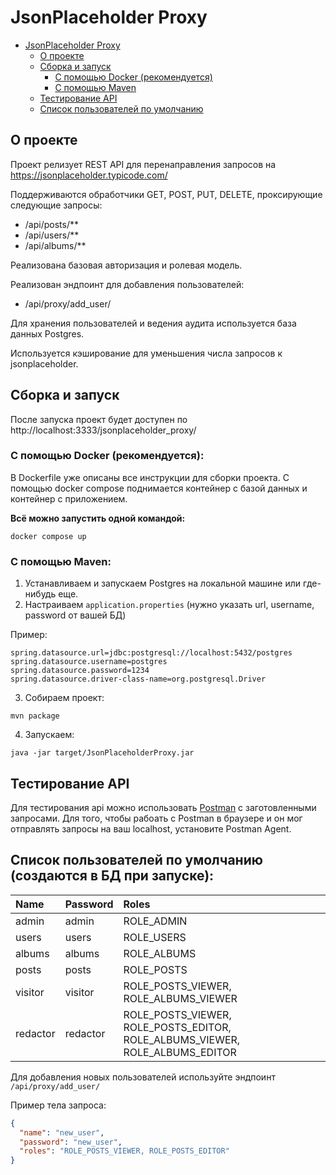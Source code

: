 # JsonPlaceholder Proxy

<!-- TOC -->
* [JsonPlaceholder Proxy](#jsonplaceholder-proxy)
  * [О проекте](#о-проекте)
  * [Сборка и запуск](#сборка-и-запуск)
    * [С помощью Docker (рекомендуется)](#с-помощью-docker-рекомендуется)
    * [С помощью Maven](#с-помощью-maven)
  * [Тестирование API](#тестирование-api)
  * [Список пользователей по умолчанию](#список-пользователей-по-умолчанию-создаются-в-бд-при-запуске)
<!-- TOC -->

## О проекте
Проект релизует REST API для перенаправления запросов на https://jsonplaceholder.typicode.com/

Поддерживаются обработчики GET, POST, PUT, DELETE, проксирующие следующие запросы:
- /api/posts/**
- /api/users/**
- /api/albums/**

Реализована базовая авторизация и ролевая модель.<br>

Реализован эндпоинт для добавления пользователей:<br>
- /api/proxy/add_user/

Для хранения пользователей и ведения аудита используется база данных Postgres.<br>

Используется кэширование для уменьшения числа запросов к jsonplaceholder.

## Сборка и запуск

После запуска проект будет доступен по http://localhost:3333/jsonplaceholder_proxy/ <br>

### С помощью Docker (рекомендуется):
В Dockerfile уже описаны все инструкции для сборки проекта.
С помощью docker compose поднимается контейнер с базой данных и контейнер с приложением.

**Всё можно запустить одной командой:**
```shell
docker compose up
```

### С помощью Maven:
1. Устанавливаем и запускаем Postgres на локальной машине или где-нибудь еще.
2. Настраиваем ```application.properties``` (нужно указать url, username, password от вашей БД)<br>
   
Пример:
```properties
spring.datasource.url=jdbc:postgresql://localhost:5432/postgres
spring.datasource.username=postgres
spring.datasource.password=1234
spring.datasource.driver-class-name=org.postgresql.Driver
 ```
3. Собираем проект:
```shell
mvn package
```
4. Запускаем:
```shell
java -jar target/JsonPlaceholderProxy.jar
```

## Тестирование API

Для тестирования api можно использовать [Postman](https://www.postman.com/winter-comet-601186/workspace/jsonplaceholderproxy-api/request/25055749-b1bae944-cc57-403f-a7b9-c851e31eb19c) с заготовленными запросами.
Для того, чтобы рабоать с Postman в браузере и он мог отправлять запросы на ваш localhost, установите Postman Agent.

## Список пользователей по умолчанию (создаются в БД при запуске):

| Name     | Password | Roles                                                                                |
|:---------|:---------|:-------------------------------------------------------------------------------------|
| admin    | admin    | ROLE\_ADMIN                                                                          |
| users    | users    | ROLE\_USERS                                                                          |
| albums   | albums   | ROLE\_ALBUMS                                                                         |
| posts    | posts    | ROLE\_POSTS                                                                          |
| visitor  | visitor  | ROLE\_POSTS\_VIEWER, ROLE\_ALBUMS\_VIEWER                                            |
| redactor | redactor | ROLE\_POSTS\_VIEWER, ROLE\_POSTS\_EDITOR, ROLE\_ALBUMS\_VIEWER, ROLE\_ALBUMS\_EDITOR |

Для добавления новых пользователей используйте эндпоинт ```/api/proxy/add_user/```

Пример тела запроса:
```json
{
  "name": "new_user",
  "password": "new_user",
  "roles": "ROLE_POSTS_VIEWER, ROLE_POSTS_EDITOR"
}
```